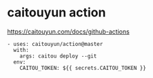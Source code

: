 # caitouyun action

https://caitouyun.com/docs/github-actions

```
- uses: caitouyun/action@master
  with:
    args: caitou deploy --git
  env:
    CAITOU_TOKEN: ${{ secrets.CAITOU_TOKEN }}
```
